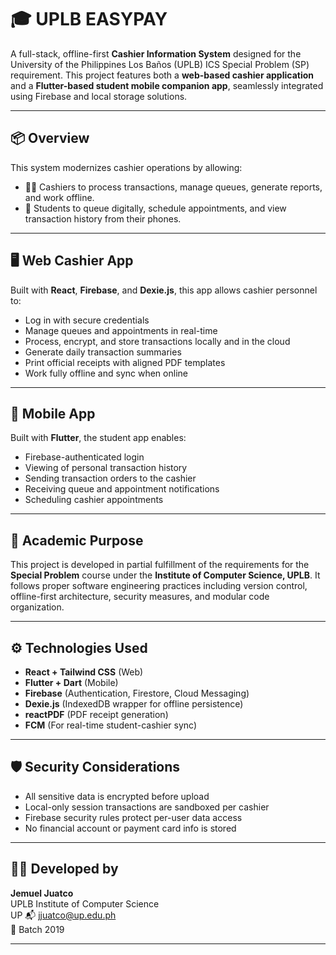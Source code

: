 # 🎓 UPLB EASYPAY

A full-stack, offline-first **Cashier Information System** designed for the University of the Philippines Los Baños (UPLB) ICS Special Problem (SP) requirement. This project features both a **web-based cashier application** and a **Flutter-based student mobile companion app**, seamlessly integrated using Firebase and local storage solutions.

---

## 📦 Overview

This system modernizes cashier operations by allowing:

- 👨‍💼 Cashiers to process transactions, manage queues, generate reports, and work offline.
- 📱 Students to queue digitally, schedule appointments, and view transaction history from their phones.

---

## 🖥️ Web Cashier App

Built with **React**, **Firebase**, and **Dexie.js**, this app allows cashier personnel to:

- Log in with secure credentials
- Manage queues and appointments in real-time
- Process, encrypt, and store transactions locally and in the cloud
- Generate daily transaction summaries
- Print official receipts with aligned PDF templates
- Work fully offline and sync when online

---

## 📱 Mobile App

Built with **Flutter**, the student app enables:

- Firebase-authenticated login
- Viewing of personal transaction history
- Sending transaction orders to the cashier
- Receiving queue and appointment notifications
- Scheduling cashier appointments

---

## 🎯 Academic Purpose

This project is developed in partial fulfillment of the requirements for the **Special Problem** course under the **Institute of Computer Science, UPLB**. It follows proper software engineering practices including version control, offline-first architecture, security measures, and modular code organization.

---

## ⚙️ Technologies Used

- **React + Tailwind CSS** (Web)
- **Flutter + Dart** (Mobile)
- **Firebase** (Authentication, Firestore, Cloud Messaging)
- **Dexie.js** (IndexedDB wrapper for offline persistence)
- **reactPDF** (PDF receipt generation)
- **FCM** (For real-time student-cashier sync)

---

## 🛡️ Security Considerations

- All sensitive data is encrypted before upload
- Local-only session transactions are sandboxed per cashier
- Firebase security rules protect per-user data access
- No financial account or payment card info is stored

---


## 👨‍💻 Developed by

**Jemuel Juatco**  
UPLB Institute of Computer Science  
UP 📬 jjuatco@up.edu.ph  
📌 Batch 2019

---

